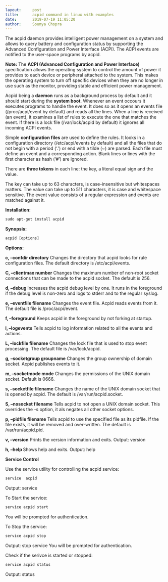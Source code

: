 ```yaml
---
layout:     post
title:      acpid command in linux with examples
date:       2019-07-19 11:05:20
author:     Soumya Chopra
---
```

 
The acpid daemon provides intelligent power management on a system and allows to query battery and configuration status by supporting the Advanced Configuration and Power Interface (ACPI). The ACPI events are notified to the user-space programs by acpid.

<b>Note:</b> The <b>ACPI (Advanced Configuration and Power Interface)</b> specification allows the operating system to control the amount of power it provides to each device or peripheral attached to the system. This makes the operating system to turn off specific devices when they are no longer in use such as the monitor, providing stable and efficient power management.

Acpid being a <b>daemon</b> runs as a background process by default and it should start during the <b>system boot</b>. Whenever an event occours it executes programs to handle the event. It does so as it opens an </b>events file (/proc/acpi/event by default)</b> and reads all the lines. When a line is received (an event), it examines a list of rules to execute the one that matches the event. If there is a lock file (/var/lock/acpid by default) it ignores all incoming ACPI events.

Simple <b>configuration files</b> are used to define the rules. It looks in a configuration directory (/etc/acpi/events by default) and all the files that do not begin with a period (‘.’) or end with a tilde (~) are parsed. Each file must define an event and a corresponding action. Blank lines or lines with the first character as hash (‘#’) are ignored.

There are <b>three tokens</b> in each line: the key, a literal equal sign and the value.

The key can take up to 63 characters, is case-insensitive but whitespaces matters.
The value can take up to 511 characters, it is case and whitespace sensitive. The event value consists of a regular expression and events are matched against it.

<b>Installation:</b>

```python
sudo apt-get install acpid 
```
<b>Synopsis:</b>

```python
acpid [options]
```
<b>Options:</b>

<b>c, –confdir directory</b>
Changes the directory that acpid looks for rule configuration files. The default directory is /etc/acpi/events.

<b>C, –clientmax number</b>
Changes the maximum number of non-root socket connections that can be made to the acpid socket. The default is 256.

<b>d, –debug </b>
Increases the acpid debug level by one. It runs in the foreground if the debug level is non-zero and logs to stderr and to the regular syslog.

<b>e, –eventfile filename</b>
Changes the event file. Acpid reads events from it. The default file is /proc/acpi/event.

<b>f, –foreground</b>
Keeps acpid in the foreground by not forking at startup.

<b>l, –logevents</b>
Tells acpid to log information related to all the events and actions.

<b>L, –lockfile filename</b>
Changes the lock file that is used to stop event processing. The default file is /var/lock/acpid.

<b>g, –socketgroup groupname</b>
Changes the group ownership of domain socket. Acpid publishes events to it.

<b>m, –socketmode mode</b>
Changes the permissions of the UNIX domain socket. Default is 0666.

<b>s, –socketfile filename</b>
Changes the name of the UNIX domain socket that is opened by acpid. The default is /var/run/acpid.socket.

<b>S, –nosocket filename</b>
Tells acpid to not open a UNIX domain socket. This overrides the -s option, it als negates all other socket options.

<b>p, –pidfile filename</b>
Tells acpid to use the specified file as its pidfile. If the file exists, it will be removed and over-written. The default is /var/run/acpid.pid.

<b>v, –version</b>
Prints the version information and exits.
Output:
version

<b>h, –help </b>
Shows help and exits.
Output:
help

<b>Service Control</b>

Use the service utility for controlling the acpid service:

```python
service  acpid
```

Output:
service

To Start the service:

```python
service acpid start
```
You will be prompted for authentication.

To Stop the service:

```python
service acpid stop
```
Output:
stop service
You will be prompted for authentication.

Check if the serivce is started or stopped:

```python
service acpid status
```

Output:
status

